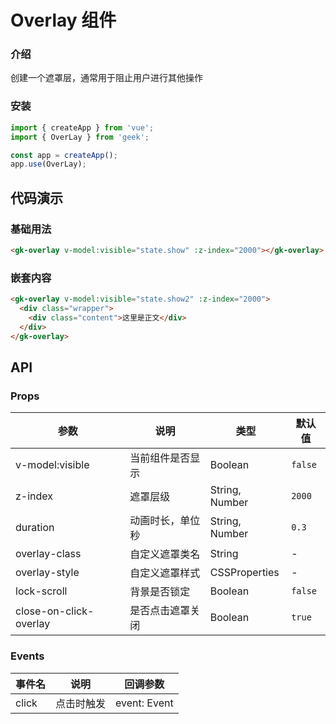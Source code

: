 # Overlay 组件

### 介绍

创建一个遮罩层，通常用于阻止用户进行其他操作

### 安装

```javascript
import { createApp } from 'vue';
import { OverLay } from 'geek';

const app = createApp();
app.use(OverLay);
```

## 代码演示

### 基础用法

```html
<gk-overlay v-model:visible="state.show" :z-index="2000"></gk-overlay>
```

### 嵌套内容

```html
<gk-overlay v-model:visible="state.show2" :z-index="2000">
  <div class="wrapper">
    <div class="content">这里是正文</div>
  </div>
</gk-overlay>
```

## API

### Props

| 参数                   | 说明             | 类型           | 默认值 |
| ---------------------- | ---------------- | -------------- | ------ |
| v-model:visible                   | 当前组件是否显示 | Boolean        | `false`  |
| z-index                | 遮罩层级         | String, Number | `2000`   |
| duration               | 动画时长，单位秒 | String, Number | `0.3`    |
| overlay-class          | 自定义遮罩类名   | String         | -      |
| overlay-style          | 自定义遮罩样式   | CSSProperties  | -      |
| lock-scroll            | 背景是否锁定     | Boolean        | `false`  |
| close-on-click-overlay | 是否点击遮罩关闭 | Boolean        | `true`   |

### Events

| 事件名 | 说明       | 回调参数     |
| ------ | ---------- | ------------ |
| click  | 点击时触发 | event: Event |
